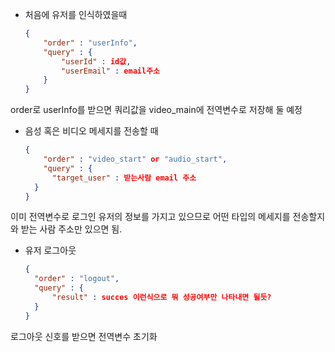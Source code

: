 - 처음에 유저를 인식하였을때

  ```json
  {
      "order" : "userInfo",
      "query" : {
          "userId" : id값,
          "userEmail" : email주소
      }
  }

order로 userInfo를 받으면 쿼리값을 video_main에 전역변수로 저장해 둘 예정

- 음성 혹은 비디오 메세지를 전송할 때

  ```json
  {
      "order" : "video_start" or "audio_start",
      "query" : {
      	"target_user" : 받는사람 email 주소
  	}
  }
  ```

이미 전역변수로 로그인 유저의 정보를 가지고 있으므로 어떤 타입의 메세지를 전송할지와 받는 사람 주소만 있으면 됨.

- 유저 로그아웃

  ```json
  {
  	"order" : "logout",
  	"query" : {
  		"result" : succes 이런식으로 뭐 성공여부만 나타내면 될듯?
  	}
  }
  ```

로그아웃 신호를 받으면 전역변수 초기화